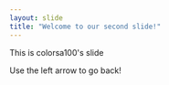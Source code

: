 ```yaml
---
layout: slide
title: "Welcome to our second slide!"
---
```

This is colorsa100's slide

Use the left arrow to go back!
